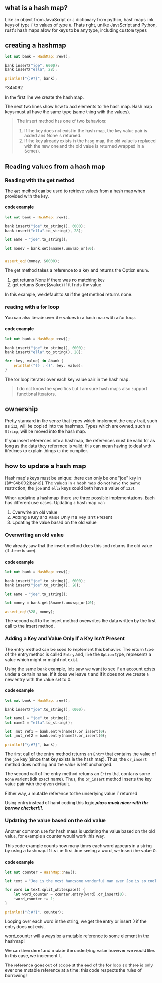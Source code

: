 ## what is a hash map?

Like an object from JavaScript or a dictionary from python, hash maps link keys of type `T` to values of type `U`. Thats right, unlike JavaScript and Python, rust's hash maps allow for keys to be any type, including custom types!

## creating a hashmap

```rust
let mut bank = HashMap::new();

bank.insert("joe", 6000);
bank.insert("ella", 28);

println!("{:#?}", bank);
```

^34b092

In the first line we create the hash map.

The next two lines show how to add elements to the hash map. Hash map keys must all have the same type (same thing with the values).

>The insert method has one of two behaviors:
>
>1. If the key does not exist in the hash map, the key value pair is added and None is returned.
>2. If the key already exists in the hasg map, the old value is replaced with the new one and the old value is returned wrapped in a Some().

## Reading values from a hash map

### Reading with the get method

The `get` method can be used to retrieve values from a hash map when provided with the key.

#### code example

```rust
let mut bank = HashMap::new();

bank.insert("joe".to_string(), 6000);
bank.insert("ella".to_string(), 28);

let name = "joe".to_string();

let money = bank.get(&name).unwrap_or(&0);


assert_eq!(money, &6000);
```

The get method takes a reference to a key and returns the Option enum.

1. get returns None if there was no matching key
2. get returns Some(&value) if it finds the value

In this example, we default to `&0` if the get method returns none.

### reading with a for loop

You can also iterate over the values in a hash map with a for loop.

#### code example

```rust
let mut bank = HashMap::new();

bank.insert("joe".to_string(), 6000);
bank.insert("ella".to_string(), 28);

for (key, value) in &bank {
	println!("{} : {}", key, value);
}
```

The for loop iterates over each key value pair in the hash map.

>
> I do not know the specifics but I am sure hash maps also support functional iterators.
>

## ownership

Pretty standard in the sense that types which implement the copy trait, such as `i32`, will be copied into the hashmap. Types which are owned, such as `String`, will be moved into the hash map.

If you insert references into a hashmap, the references must be valid for as long as the data they reference is valid; this can mean having to deal with lifetimes to explain things to the compiler.

## how to update a hash map

Hash map's keys must be unique: there can only be one "joe" key in [[#^34b092|bank]]. The values in a hash map do not have the same restriction; the `joe` and `ella` keys could both have a value of `1234`. 

When updating a hashmap, there are three possible implementations. Each has different use cases. Updating a hash map can

1. Overwrite an old value
2. Adding a Key and Value Only If a Key Isn’t Present
3. Updating the value based on the old value

### Overwriting an old value

We already saw that the insert method does this and returns the old value (if there is one).

#### code example

```rust
let mut bank = HashMap::new();  

bank.insert("joe".to_string(), 6000);
bank.insert("joe".to_string(), 28);

let name = "joe".to_string();

let money = bank.get(&name).unwrap_or(&0);

assert_eq!(&28, money);
```

The second call to the insert method overwrites the data written by the first call to the insert method. 

### Adding a Key and Value Only If a Key Isn’t Present

The entry method can be used to implement this behavior. The return type of the entry method is called `Entry` and, like the `Option` type, represents a value which might or might not exist.

Using the same bank example, lets saw we want to see if an account exists under a certain name. If it does we leave it and if it does not we create a new entry with the value set to 0.

#### code example

```rust
let mut bank = HashMap::new();

bank.insert("joe".to_string(), 6000);

let name1 = "joe".to_string();
let name2 = "ella".to_string();

let _mut_ref1 = bank.entry(name1).or_insert(0);
let _mut_ref2 = bank.entry(name2).or_insert(0);

println!("{:#?}", bank);
```

The first call of the entry method returns an `Entry` that contains the value of the `joe` key (since that key exists in the hash map). Thus, the `or_insert` method does nothing and the value is left unchanged.

The second call of the entry method returns an `Entry` that contains some `None` varient (idk exact name). Thus, the `or_insert` method inserts the key value pair with the given default.

Either way, a mutable reference to the underlying value if returned

Using entry instead of hand coding this logic ***plays much nicer with the borrow checker!!!***.

### Updating the value based on the old value

Another common use for hash maps is updating the value based on the old value, for example a counter would work this way.

This code example counts how many times each word appears in a string by using a hashmap. If its the first time seeing a word, we insert the value 0.

#### code example

```rust
let mut counter = HashMap::new();

let text = "Joe is the most handsome wonderful man ever Joe is so cool Joe is so awesome Joe is the best ever";

for word in text.split_whitespace() {
	let word_counter = counter.entry(word).or_insert(0);
	*word_counter += 1;
}

println!("{:#?}", counter);
```

Looping over each word in the string, we get the entry or insert 0 if the entry does not exist. 

word_counter will always be a mutable reference to some element in the hashmap!

We can then deref and mutate the underlying value however we would like. In this case, we increment it.

The reference goes out of scope at the end of the for loop so there is only ever one mutable reference at a time: this code respects the rules of borrowing!